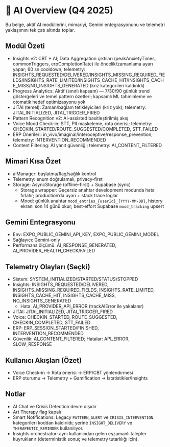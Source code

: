# 🤖 AI Overview (Q4 2025)

Bu belge, aktif AI modüllerini, mimariyi, Gemini entegrasyonunu ve telemetri yaklaşımını tek çatı altında toplar.

## Modül Özeti
- Insights v2: CBT + AI; Data Aggregation çıktıları (peakAnxietyTimes, commonTriggers, erpCompletionRate) ile öncelik/zamanlama ayarı yapar; 60 sn cooldown; telemetry: INSIGHTS_REQUESTED/DELIVERED/INSIGHTS_MISSING_REQUIRED_FIELDS/INSIGHTS_RATE_LIMITED/INSIGHTS_CACHE_HIT/INSIGHTS_CACHE_MISS/NO_INSIGHTS_GENERATED (kriz kategorileri kaldırıldı)
- Progress Analytics: Aktif (sınırlı kapsam) — 7/30/90 günlük trend göstergeleri ve temel pattern özetleri; kapsamlı ML tahminleme ve otomatik hedef optimizasyonu yok
- JITAI (temel): Zaman/bağlam tetikleyicileri (kriz yok); telemetry: JITAI_INITIALIZED, JITAI_TRIGGER_FIRED
- Pattern Recognition v2: AI-assisted basitleştirilmiş akış
- Voice Mood Check‑in: STT, PII maskeleme, rota önerisi; telemetry: CHECKIN_STARTED/ROUTE_SUGGESTED/COMPLETED, STT_FAILED
- ERP Önerileri: in_vivo/imaginal/interoceptive/response_prevention; telemetry: INTERVENTION_RECOMMENDED
- Content Filtering: AI yanıt güvenliği; telemetry: AI_CONTENT_FILTERED

## Mimari Kısa Özet
- aiManager: başlatma/flag/sağlık kontrol
- Telemetry: enum doğrulamalı, privacy-first
- Storage: AsyncStorage (offline-first) + Supabase (sync)
  - Storage wrapper: Geçersiz anahtar development modunda hata fırlatır; production’da uyarı + stack trace loglar
  - Mood: günlük anahtar `mood_entries_{userId}_{YYYY-MM-DD}`, history ekranı son 14 günü okur; best‑effort Supabase `mood_tracking` upsert

## Gemini Entegrasyonu
- Env: EXPO_PUBLIC_GEMINI_API_KEY, EXPO_PUBLIC_GEMINI_MODEL
- Sağlayıcı: Gemini-only
- Performans ölçümü: AI_RESPONSE_GENERATED, AI_PROVIDER_HEALTH_CHECK/FAILED

## Telemetry Olayları (Seçki)
- Sistem: SYSTEM_INITIALIZED/STARTED/STATUS/STOPPED
- Insights: INSIGHTS_REQUESTED/DELIVERED, INSIGHTS_MISSING_REQUIRED_FIELDS, INSIGHTS_RATE_LIMITED, INSIGHTS_CACHE_HIT, INSIGHTS_CACHE_MISS, NO_INSIGHTS_GENERATED
  - Hata: AI_PROVIDER_API_ERROR (trackAIError ile yakalanır)
- JITAI: JITAI_INITIALIZED, JITAI_TRIGGER_FIRED
- Voice: CHECKIN_STARTED, ROUTE_SUGGESTED, CHECKIN_COMPLETED, STT_FAILED
- ERP: ERP_SESSION_STARTED/FINISHED, INTERVENTION_RECOMMENDED
- Güvenlik: AI_CONTENT_FILTERED; Hatalar: API_ERROR, SLOW_RESPONSE

## Kullanıcı Akışları (Özet)
- Voice Check‑in → Rota önerisi → ERP/CBT yönlendirmesi
- ERP oturumu → Telemetry + Gamification → İstatistikler/Insights

## Notlar
- AI Chat ve Crisis Detection devre dışıdır
- Art Therapy flag kapalı
- Smart Notifications: Legacy `PATTERN_ALERT` ve `CRISIS_INTERVENTION` kategorileri koddan kaldırıldı; yerine `INSIGHT_DELIVERY` ve `THERAPEUTIC_REMINDER` kullanılıyor.
 - Insights orchestrator: aynı kullanıcıdan gelen eşzamanlı talepler kuyruklanır (deterministik sonuç ve telemetry tutarlılığı için).

